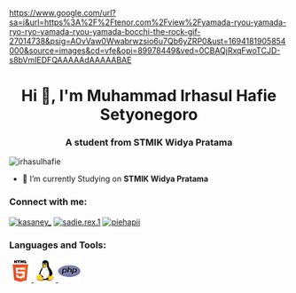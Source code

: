 https://www.google.com/url?sa=i&url=https%3A%2F%2Ftenor.com%2Fview%2Fyamada-ryou-yamada-ryo-ryo-yamada-ryou-yamada-bocchi-the-rock-gif-27014738&psig=AOvVaw0Wwabrwzsio6u7Qb6yZRP0&ust=1694181905854000&source=images&cd=vfe&opi=89978449&ved=0CBAQjRxqFwoTCJD-s8bVmIEDFQAAAAAdAAAAABAE
<h1 align="center">Hi 👋, I'm Muhammad Irhasul Hafie Setyonegoro</h1>
<h3 align="center">A student from STMIK Widya Pratama</h3>

<p align="left"> <img src="https://komarev.com/ghpvc/?username=irhasulhafie&label=Profile%20views&color=0e75b6&style=flat" alt="irhasulhafie" /> </p>

- 🔭 I’m currently Studying on **STMIK Widya Pratama**

<h3 align="left">Connect with me:</h3>
<p align="left">
<a href="https://twitter.com/kasaney_" target="blank"><img align="center" src="https://raw.githubusercontent.com/rahuldkjain/github-profile-readme-generator/master/src/images/icons/Social/twitter.svg" alt="kasaney_" height="30" width="40" /></a>
<a href="https://fb.com/sadie.rex.1" target="blank"><img align="center" src="https://raw.githubusercontent.com/rahuldkjain/github-profile-readme-generator/master/src/images/icons/Social/facebook.svg" alt="sadie.rex.1" height="30" width="40" /></a>
<a href="https://instagram.com/piehapii" target="blank"><img align="center" src="https://raw.githubusercontent.com/rahuldkjain/github-profile-readme-generator/master/src/images/icons/Social/instagram.svg" alt="piehapii" height="30" width="40" /></a>
</p>

<h3 align="left">Languages and Tools:</h3>
<p align="left"> <a href="https://www.w3.org/html/" target="_blank" rel="noreferrer"> <img src="https://raw.githubusercontent.com/devicons/devicon/master/icons/html5/html5-original-wordmark.svg" alt="html5" width="40" height="40"/> </a> <a href="https://www.linux.org/" target="_blank" rel="noreferrer"> <img src="https://raw.githubusercontent.com/devicons/devicon/master/icons/linux/linux-original.svg" alt="linux" width="40" height="40"/> </a> <a href="https://www.php.net" target="_blank" rel="noreferrer"> <img src="https://raw.githubusercontent.com/devicons/devicon/master/icons/php/php-original.svg" alt="php" width="40" height="40"/> </a> </p>
